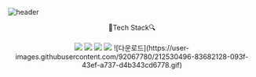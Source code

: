 ![header](https://capsule-render.vercel.app/api?type=wave&color=bde0fe&height=200&section=header&text=YounYeong%20Lee&fontSize=50)

<div align="center">🔎Tech Stack🔍</div> 
<br>
<div align="center">
  <img src="https://img.shields.io/badge/JavaScript-F7DF1E?style=flat-square&logo=JavaScript&logoColor=white"/>
  <img src="https://img.shields.io/badge/Java-007396?style=flat-square&logo=java&logoColor=white"/>
  <img src="https://img.shields.io/badge/HTML-E34F26?style=flat-square&logo=HTML5&logoColor=white"/>
  <img src="https://img.shields.io/badge/CSS-1572B6?style=flat-square&logo=CSS&logoColor=white"/>
  ![다운로드](https://user-images.githubusercontent.com/92067780/212530496-83682128-093f-43ef-a737-d4b343cd6778.gif)
  
 </div> 

